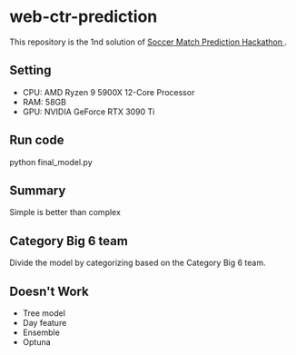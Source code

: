 # web-ctr-prediction

This repository is the 1nd solution of [Soccer Match Prediction Hackathon ](https://dacon.io/competitions/official/236246/overview/description).


## Setting
- CPU: AMD Ryzen 9 5900X 12-Core Processor
- RAM: 58GB
- GPU: NVIDIA GeForce RTX 3090 Ti


## Run code

python final_model.py

## Summary

Simple is better than complex

## Category Big 6 team

Divide the model by categorizing based on the Category Big 6 team.


## Doesn't Work

+ Tree model 
+ Day feature
+ Ensemble
+ Optuna


